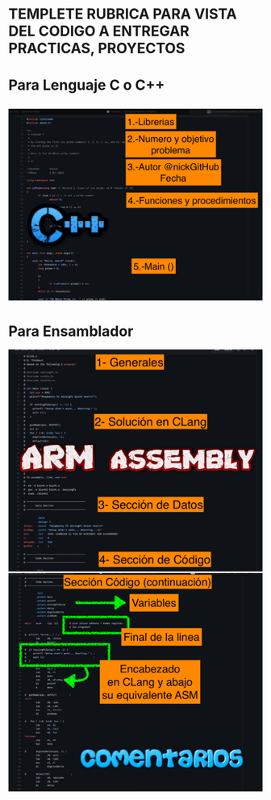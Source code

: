 # TEMPLETE RUBRICA PARA VISTA DEL CODIGO A ENTREGAR PRACTICAS, PROYECTOS




# Para Lenguaje C o C++

![](templete.png)
 -----
 # Para Ensamblador
  ![](templete1.png)
   ![](templete2.png)
